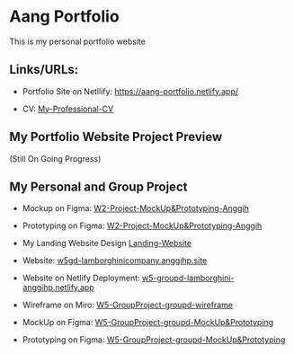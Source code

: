 # Aang Portfolio

This is my personal portfolio website

## Links/URLs:

- Portfolio Site on Netllify: <https://aang-portfolio.netlify.app/>

- CV: [My-Professional-CV](https://drive.google.com/file/d/1JDs8XbTT_KQADb-yTomEUh4oWn14qzTe/view?usp=share_links)

## My Portfolio Website Project Preview

(Still On Going Progress)

## My Personal and Group Project

- Mockup on Figma: [W2-Project-MockUp&Prototyping-Anggih](https://www.figma.com/file/0iNUGujoGtRpP9aDt1xYca/W2-Project-MockUp%26Prototyping-Anggih)

- Prototyping on Figma: [W2-Project-MockUp&Prototyping-Anggih](https://www.figma.com/proto/0iNUGujoGtRpP9aDt1xYca/W2-Project-MockUp%26Prototyping-Anggih)

- My Landing Website Design [Landing-Website](http://mancity-anggih.site/)

- Website: [w5gd-lamborghinicompany.anggihp.site](http://w5gd-lamborghinicompany.anggihp.site/)

- Website on Netlify Deployment: [w5-groupd-lamborghini-anggihp.netlify.app](https://w5-groupd-lamborghini-anggihp.netlify.app/)

- Wireframe on Miro: [W5-GroupProject-groupd-wireframe](https://miro.com/app/board/uXjVPpQ9OSU=/)

- MockUp on Figma: [W5-GroupProject-groupd-MockUp&Prototyping](https://www.figma.com/file/MzVVRCsUrWzau8hmM8px8W/W5-GroupProject-groupd-MockUp%26Prototyping)

- Prototyping on Figma: [W5-GroupProject-groupd-MockUp&Prototyping](https://www.figma.com/proto/MzVVRCsUrWzau8hmM8px8W/W5-GroupProject-groupd-MockUp%26Prototyping)
